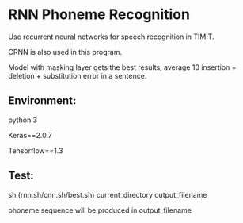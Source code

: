 # RNN Phoneme Recognition
Use recurrent neural networks for speech recognition in TIMIT.

CRNN is also used in this program.

Model with masking layer gets the best results, average 10 insertion + deletion + substitution error in a sentence.

## Environment:
python 3

Keras==2.0.7

Tensorflow==1.3


## Test:
sh (rnn.sh/cnn.sh/best.sh) current_directory output_filename

phoneme sequence will be produced in output_filename

